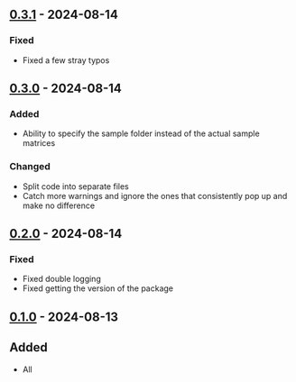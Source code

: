 ## [0.3.1] - 2024-08-14

### Fixed

- Fixed a few stray typos

## [0.3.0] - 2024-08-14

### Added
- Ability to specify the sample folder instead of the actual sample matrices

### Changed
- Split code into separate files
- Catch more warnings and ignore the ones that consistently pop up and make no difference

## [0.2.0] - 2024-08-14

### Fixed

- Fixed double logging
- Fixed getting the version of the package


## [0.1.0] - 2024-08-13

## Added

- All

[0.3.1]: https://github.com/milescsmith/dsd/releases/compare/0.3.0..0.3.1
[0.3.0]: https://github.com/milescsmith/dsd/releases/compare/0.2.0..0.3.0
[0.2.0]: https://github.com/milescsmith/dsd/releases/compare/0.1.0..0.2.0
[0.1.0]: https://github.com/milescsmith/dsd/releases/tag/v0.1.0